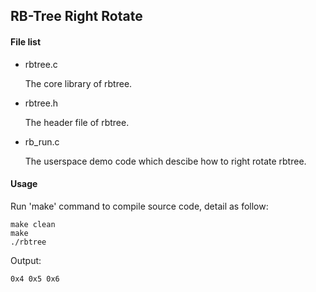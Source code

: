 RB-Tree Right Rotate
-------------------------------------------

#### File list

* rbtree.c

  The core library of rbtree.

* rbtree.h

  The header file of rbtree.

* rb_run.c

  The userspace demo code which descibe how to right rotate rbtree.

#### Usage

Run 'make' command to compile source code, detail as follow:

```
make clean
make
./rbtree
```

Output:

```
0x4 0x5 0x6
```
